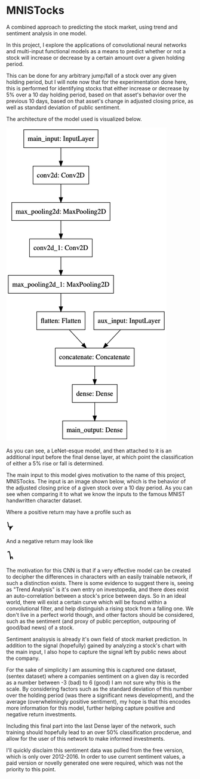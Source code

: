 MNISTocks
=========

A combined approach to predicting the stock market, using trend and sentiment analysis in one model. 


In this project, I explore the applications of convolutional neural networks and 
multi-input functional models as a means to predict whether or not a stock will increase or decrease by a certain amount over a given holding period. 

This can be done for any arbitrary jump/fall of a stock over any given holding period, 
but I will note now that for the experimentation done here, this is performed for identifying stocks that either increase or decrease by 5% over a 10 day holding period, based on that asset's behavior over the previous 10 days, based on that asset's change in adjusted closing price, as well as standard deviation of public sentiment. 


The architecture of the model used is visualized below. 

![My model](https://github.com/nkasmanoff/mnistocks/blob/master/noahmodel.png)


As you can see, a LeNet-esque model, and then attached to it is an additional input before the final dense layer, at which point the classification of either a 5% rise or fall is determined. 

The main input to this model gives motivation to the name of this project, MNISTocks. The input is an image shown below, which is the behavior of the adjusted closing price of a given stock over a 10 day period. As you can see when comparing it to what we know the inputs to the famous MNIST handwritten character dataset. 

Where a positive return may have a profile such as 

![5% return on investment](https://github.com/nkasmanoff/mnistocks/blob/master/AAPLfor10days%255.0on2013-3-9SENTAVG%3D-0.09SENTSTD%3D2.81.png)


And a negative return may look like 

![5% return on investment](https://github.com/nkasmanoff/mnistocks/blob/master/AAPLfor10days%25-5.0on2013-6-10SENTAVG%3D0.73SENTSTD%3D3.5.png)


The motivation for this CNN is that if a very effective model can be created to decipher the differences in characters with an easily trainable network, if such a distinction exists. There is some evidence to suggest there is, seeing as "Trend Analysis" is it's own entry on investopedia, and there does exist an auto-correlation between a stock's price between days. So in an ideal world, there will exist a certain curve which will be found within a convolutional filter, and help distinguish a rising stock from a falling one. We don't live in a perfect world though, and other factors should be considered, such as the sentiment (and proxy of public perception, outpouring of good/bad news) of a stock. 


Sentiment analsysis is already it's own field of stock market prediction. In addition to the signal (hopefully) gained by analyzing a stock's chart with the main input, I also hope to capture the signal left by public news about the company. 

For the sake of simplicity I am assuming this is captured one dataset, (sentex dataset) where a companies sentiment on a given day is recorded as a number between -3 (bad) to 6 (good) I am not sure why this is the scale. By considering factors such as the standard deviation of this number over the holding period (was there a significant news development), and the average (overwhelmingly positive sentiment), my hope is that this encodes more information for this model, further helping capture positive and negative return investments. 


Including this final part into the last Dense layer of the network, such training should hopefully lead to an over 50% classification procderue, and allow for the user of this network to make informed investments. 


I'll quickly disclaim this sentiment data was pulled from the free version, which is only over 2012-2016. In order to use current sentiment values, a paid version or novelly generated one were required, which was not the priority to this point. 

